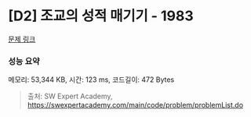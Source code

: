 # [D2] 조교의 성적 매기기 - 1983 

[문제 링크](https://swexpertacademy.com/main/code/problem/problemDetail.do?contestProbId=AV5PwGK6AcIDFAUq) 

### 성능 요약

메모리: 53,344 KB, 시간: 123 ms, 코드길이: 472 Bytes



> 출처: SW Expert Academy, https://swexpertacademy.com/main/code/problem/problemList.do